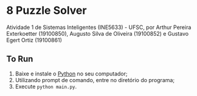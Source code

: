 # 8 Puzzle Solver
Atividade 1 de Sistemas Inteligentes (INE5633) - UFSC, por Arthur Pereira Exterkoetter (19100850), Augusto Silva de Oliveira (19100852) e Gustavo Egert Ortiz (19100861)

## To Run
1. Baixe e instale o [Python](https://www.python.org/downloads/) no seu computador;
2. Utilizando prompt de comando, entre no diretório do programa;
3. Execute `python main.py`.
